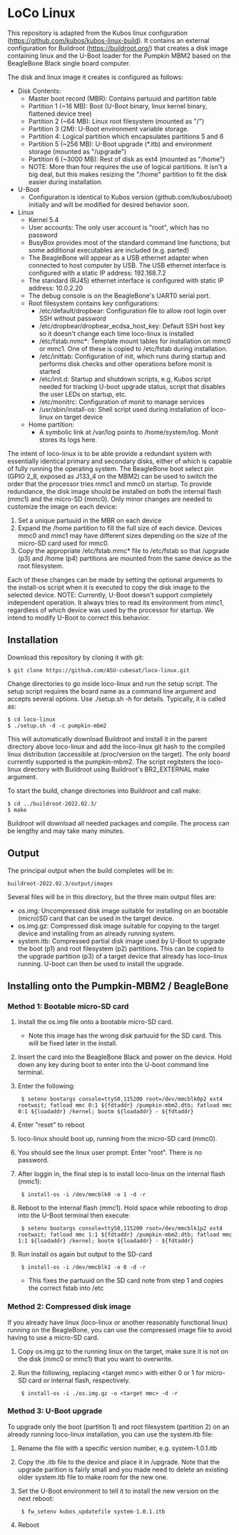 

# LoCo Linux

This repository is adapted from the Kubos linux configuration (https://github.com/kubos/kubos-linux-build).  It contains an external configuration for Buildroot (https://buildroot.org/) that creates a disk image containing linux and the U-Boot loader for the Pumpkin MBM2 based on the BeagleBone Black single board computer.

The disk and linux image it creates is configured as follows:
* Disk Contents:
    * Master boot record (MBR):  Contains partuuid and partition table
    * Partition 1 (~16 MB): Boot (U-Boot binary, linux kernel binary, flattened device tree)
    * Partition 2 (~64 MB): Linux root filesystem (mounted as "/")
    * Partition 3 (2M): U-Boot environment variable storage.
    * Partition 4: Logical partition which encapsulates partitions 5 and 6
    * Partition 5 (~256 MB): U-Boot upgrade (*.itb) and environment storage (mounted as "/upgrade")
    * Partition 6 (~3000 MB): Rest of disk as ext4 (mounted as "/home")
    * NOTE: More than four requires the use of logical partitions.  It isn't a big deal, but this makes resizing the "/home" partition to fit the disk easier during installation.
* U-Boot
    * Configuration is identical to Kubos version (github.com/kubos/uboot) initially and will be modified for desired behavior soon.
* Linux
    * Kernel 5.4
    * User accounts:  The only user account is "root", which has no password
    * BusyBox provides most of the standard command line functions, but some additional executables are included (e.g. parted)
    * The BeagleBone will appear as a USB ethernet adapter when connected to host computer by USB.  The USB ethernet interface is configured with a static IP address: 192.168.7.2
    * The standard (RJ45) ethernet interface is configured with static IP address: 10.0.2.20
    * The debug console is on the BeagleBone's UART0 serial port.
    * Root filesystem contains key configurations:
        * /etc/default/dropbear: Configuration file to allow root login over SSH without password
        * /etc/dropbear/dropbear_ecdsa_host_key: Default SSH host key so it doesn't change each time loco-linux is installed
        * /etc/fstab.mmc*: Template mount tables for installation on mmc0 or mmc1.  One of these is copied to /etc/fstab during installation.
        * /etc/inittab: Configuration of init, which runs during startup and performs disk checks and other operations before monit is started
        * /etc/init.d:  Startup and shutdown scripts, e.g, Kubos script needed for tracking U-boot upgrade status, script that disables the user LEDs on startup, etc.
        * /etc/monitrc: Configuration of monit to manage services
        * /usr/sbin/install-os: Shell script used during installation of loco-linux on target device
    * Home partition:
        * A symbolic link at /var/log points to /home/system/log.  Monit stores its logs here.

The intent of loco-linux is to be able provide a redundant system with essentially identical primary and secondary disks, either of which is capable of fully running the operating system.  The BeagleBone boot select pin (GPIO 2_8, exposed as J133_4 on the MBM2) can be used to switch the order that the processor tries mmc1 and mmc0 on startup.  To provide redundance, the disk image should be installed on both the internal flash (mmc1) and the micro-SD (mmc0).  Only minor changes are needed to customize the image on each device:

1. Set a unique partuuid in the MBR on each device
2. Expand the /home partition to fill the full size of each device.  Devices mmc0 and mmc1 may have different sizes depending on the size of the micro-SD card used for mmc0.
3. Copy the appropriate /etc/fstab.mmc* file to /etc/fstab so that /upgrade (p3) and /home (p4) partitions are mounted from the same device as the root filesystem.

Each of these changes can be made by setting the optional arguments to the install-os script when it is executed to copy the disk image to the selected device.  NOTE:  Currently, U-Boot doesn't support completely independent operation.  It always tries to read its environment from mmc1, regardless of which device was used by the processor for startup.  We intend to modify U-Boot to correct this behavior.

## Installation

Download this repository by cloning it with git:

    $ git clone https://github.com/ASU-cubesat/loco-linux.git

Change directories to go inside loco-linux and run the setup script.  The setup script requires the board name as a command line argument and accepts several options.  Use ./setup.sh -h for details.  Typically, it is called as:

    $ cd loco-linux
    $ ./setup.sh -d -c pumpkin-mbm2

This will automatically download Buildroot and install it in the parent directory above loco-linux and add the loco-linux git hash to the compiled linux distribution (accessible at /proc/version on the target).   The only board currently supported is the pumpkin-mbm2.   The script regitsters the loco-linux directory with Buildroot using Buildroot's BR2_EXTERNAL make argument.

To start the build, change directories into Buildroot and call make:

    $ cd ../buildroot-2022.02.3/
    $ make

Buildroot will download all needed packages and compile.  The process can be lengthy and may take many minutes.

## Output

The principal output when the build completes will be in:

    buildroot-2022.02.3/output/images

Several files will be in this directory, but the three main output files are:

* os.img: Uncompressed disk image suitable for installing on an bootable (micro)SD card that can be used in the target device.
* os.img.gz: Compressed disk image suitable for copying to the target device and installing from an already running system.
* system.itb: Compressed partial disk image used by U-Boot to upgrade the boot (p1) and root filesystem (p2) partitions.  This can be copied to the upgrade partition (p3) of a target device that already has loco-linux running.  U-boot can then be used to install the upgrade.

## Installing onto the Pumpkin-MBM2 / BeagleBone

### Method 1: Bootable micro-SD card

1. Install the os.img file onto a bootable micro-SD card.
   * Note this image has the wrong disk partuuid for the SD card. This will be fixed later in the install.
2. Insert the card into the BeagleBone Black and power on the device.  Hold down any key during boot to enter into the U-boot command line terminal.
3. Enter the following:

        $ setenv bootargs console=ttyS0,115200 root=/dev/mmcblk0p2 ext4 rootwait; fatload mmc 0:1 ${fdtaddr} /pumpkin-mbm2.dtb; fatload mmc 0:1 ${loadaddr} /kernel; bootm ${loadaddr} - ${fdtaddr}

4. Enter "reset" to reboot
5. loco-linux should boot up, running from the micro-SD card (mmc0).
6. You should see the linux user prompt.  Enter "root".  There is no password.
7. After loggin in, the final step is to install loco-linux on the internal flash (mmc1):

        $ install-os -i /dev/mmcblk0 -o 1 -d -r

8. Reboot to the internal flash (mmc1). Hold space while rebooting to drop into the U-Boot terminal then execute:

        $ setenv bootargs console=ttyS0,115200 root=/dev/mmcblk1p2 ext4 rootwait; fatload mmc 1:1 ${fdtaddr} /pumpkin-mbm2.dtb; fatload mmc 1:1 ${loadaddr} /kernel; bootm ${loadaddr} - ${fdtaddr}

9. Run install os again but output to the SD-card

        $ install-os -i /dev/mmcblk1 -o 0 -d -r

    * This fixes the partuuid on the SD card note from step 1 and copies the correct fstab into /etc

### Method 2: Compressed disk image

If you already have linux (loco-linux or another reasonably functional linux) running on the BeagleBone, you can use the compressed image file to avoid having to use a micro-SD card.

1. Copy os.img.gz to the running linux on the target, make sure it is not on the disk (mmc0 or mmc1) that you want to overwrite.
2. Run the following, replacing \<target mmc\> with either 0 or 1 for micro-SD card or internal flash, respectively.

        $ install-os -i ./os.img.gz -o <target mmc> -d -r

### Method 3: U-Boot upgrade

To upgrade only the boot (partition 1) and root filesystem (partition 2) on an already running loco-linux installation, you can use the system.itb file:

1. Rename the file with a specific version number, e.g. system-1.0.1.itb
2. Copy the .itb file to the device and place it in /upgrade.  Note that the upgrade parition is fairly small and you made need to delete an existing older system.itb file to make room for the new one.
3. Set the U-Boot environment to tell it to install the new version on the next reboot:

        $ fw_setenv kubos_updatefile system-1.0.1.itb

4. Reboot

##
